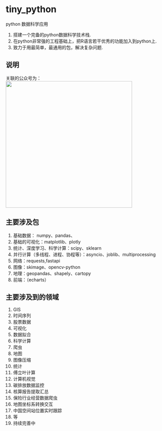 # tiny_python
python 数据科学应用
1. 搭建一个完备的python数据科学技术栈.
2. 在python非常强的工程基础上，把R语言若干优秀的功能加入到python上.
3. 致力于用最简单，最通用的包，解决复杂问题.

## 说明
关联的公众号为：
<img height="400" src="https://github.com/yuanzhoulvpi2017/tiny_python/blob/main/Images/gzh.jpg?raw=true" width="400"/>

## 主要涉及包
1. 基础数据： numpy、pandas、
2. 基础的可视化：matplotlib、plotly
3. 统计、深度学习、科学计算：scipy、sklearn
4. 并行计算（多线程、进程、协程等）：asyncio、joblib、multiprocessing
5. 网络：requests,fastapi
6. 图像：skimage、opencv-python
7. 地理：geopandas、shapely、cartopy
8. 前端：（echarts）

## 主要涉及到的领域
1. GIS
2. 时间序列
3. 股票数据
4. 可视化
5. 数据拟合
6. 科学计算
7. 爬虫
8. 地图
9. 图像压缩
10. 统计
11. 傅立叶计算
12. 计算机视觉
13. 碳排放数据监控
14. 核算报告提取汇总
15. 保险行业经营数据爬虫
16. 地图坐标系转换交互
17. 中国空间站位置实时跟踪
18. 等
19. 持续完善中




